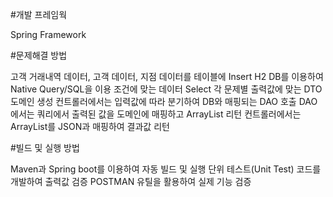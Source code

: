 #개발 프레임웍

Spring Framework

#문제해결 방법

고객 거래내역 데이터, 고객 데이터, 지점 데이터를 테이블에 Insert
H2 DB를 이용하여 Native Query/SQL을 이용 조건에 맞는 데이터 Select
각 문제별 출력값에 맞는 DTO 도메인 생성
컨트롤러에서는 입력값에 따라 분기하여 DB와 매핑되는 DAO 호출
DAO에서는 쿼리에서 출력된 값을 도메인에 매핑하고 ArrayList 리턴
컨트롤러에서는 ArrayList를 JSON과 매핑하여 결과값 리턴

#빌드 및 실행 방법

Maven과 Spring boot를 이용하여 자동 빌드 및 실행
단위 테스트(Unit Test) 코드를 개발하여 출력값 검증
POSTMAN 유틸을 활용하여 실제 기능 검증
